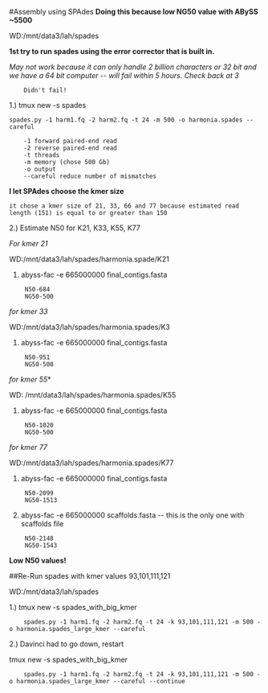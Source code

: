 #Assembly using SPAdes 
**Doing this because low NG50 value with ABySS ~5500**

WD:/mnt/data3/lah/spades

**1st try to run spades using the error corrector that is built in.**

*May not work because it can only handle 2 billion characters or 32 bit and we have a 64 bit computer -- will fail within 5 hours. Check back at 3*
		
		Didn't fail!

1.) tmux new -s spades
	
	spades.py -1 harm1.fq -2 harm2.fq -t 24 -m 500 -o harmonia.spades --careful 
		
		-1 forward paired-end read
		-2 reverse paired-end read
		-t threads 
		-m memory (chose 500 Gb)
		-o output
		--careful reduce number of mismatches 
		
**I let SPAdes choose the kmer size** 
			
	it chose a kmer size of 21, 33, 66 and 77 because estimated read length (151) is equal to or greater than 150 
	

2.) Estimate N50 for K21, K33, K55, K77

*For kmer 21*

WD:/mnt/data3/lah/spades/harmonia.spade/K21


1. abyss-fac -e 665000000 final_contigs.fasta

		N50-684
		NG50-500

*for kmer 33*

WD:/mnt/data3/lah/spades/harmonia.spades/K3


1. abyss-fac -e 665000000 final_contigs.fasta

		N50-951
		NG50-500
		
*for kmer 55**

WD:	/mnt/data3/lah/spades/harmonia.spades/K55

1. abyss-fac -e 665000000 final_contigs.fasta

		N50-1020
		NG50-500	
		
*for kmer 77*

WD:/mnt/data3/lah/spades/harmonia.spades/K77

1. abyss-fac -e 665000000 final_contigs.fasta

		N50-2099
		NG50-1513
2. abyss-fac -e 665000000 scaffolds.fasta -- this is the only one with scaffolds file

		N50-2148
		NG50-1543

**Low N50 values!**

##Re-Run spades with kmer values 93,101,111,121 

WD:/mnt/data3/lah/spades

1.) tmux new -s spades_with_big_kmer

		spades.py -1 harm1.fq -2 harm2.fq -t 24 -k 93,101,111,121 -m 500 -o harmonia.spades_large_kmer --careful 
		
		
2.) Davinci had to go down, restart

tmux new -s spades_with_big_kmer		

		spades.py -1 harm1.fq -2 harm2.fq -t 24 -k 93,101,111,121 -m 500 -o harmonia.spades_large_kmer --careful --continue
			
